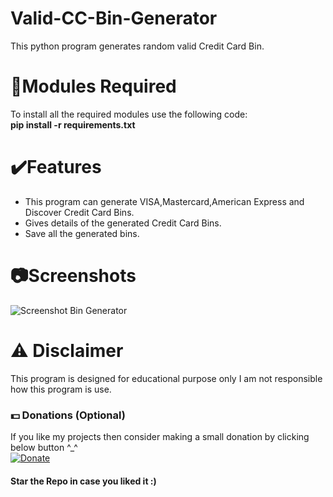 # Valid-CC-Bin-Generator
This python program generates random valid Credit Card Bin.

# 📎Modules Required
To install all the required modules use the following code:
<br/>
<b>pip install -r requirements.txt</b>

# ✔️Features
* This program can generate VISA,Mastercard,American Express and Discover Credit Card Bins.
* Gives details of the generated Credit Card Bins.
* Save all the generated bins.

# 📷Screenshots
![Screenshot Bin Generator](https://user-images.githubusercontent.com/68910039/97069706-9d93ac80-15ef-11eb-8f4c-03c52b6d7582.png)

# ⚠️ Disclaimer
This program is designed for educational purpose only I am not responsible how this program is use.

### 💵 Donations (Optional)
If you like my projects then consider making a small donation by clicking below button ^_^
<br/>
[![Donate](https://img.shields.io/badge/Donate-PayPal-blue.svg)](https://www.paypal.com/paypalme/henryrics)


#### Star the Repo in case you liked it :)


